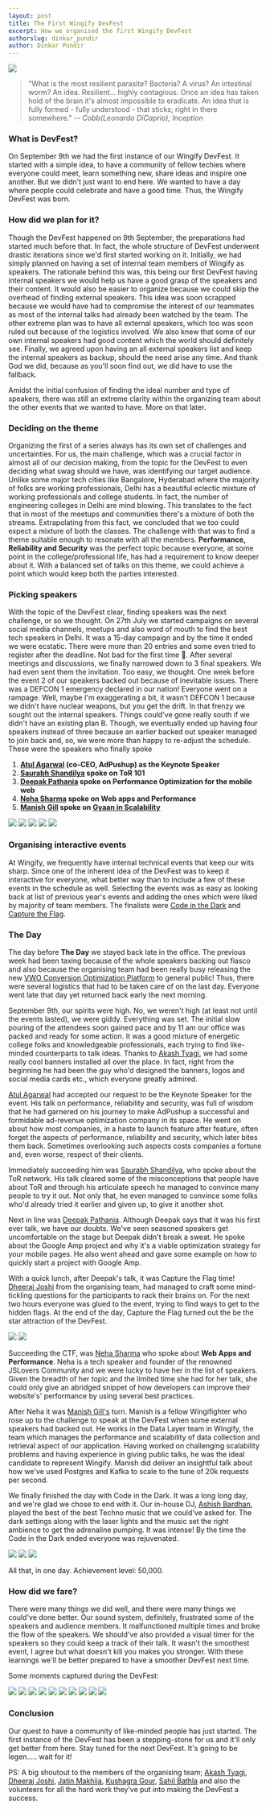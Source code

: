 ```yaml
---
layout: post
title: The First Wingify DevFest
excerpt: How we organised the first Wingify DevFest
authorslug: dinkar_pundir
author: Dinkar Pundir
---
```


![](/images/2017/10/devfest-banner.png)

> "What is the most resilient parasite? Bacteria? A virus? An intestinal worm? An idea. Resilient... highly contagious. Once an idea has taken hold of the brain it's almost impossible to eradicate. An idea that is fully formed - fully understood - that sticks; right in there somewhere." *-- Cobb(Leonardo DiCaprio), Inception*

### What is DevFest?

On September 9th we had the first instance of our Wingify DevFest. It started with a simple idea, to have a community of fellow techies where everyone could meet, learn something new, share ideas and inspire one another. But we didn't just want to end here. We wanted to have a day where people could celebrate and have a good time. Thus, the Wingify DevFest was born.

### How did we plan for it?

Though the DevFest happened on 9th September, the preparations had started much before that. In fact, the whole structure of DevFest underwent drastic iterations since we'd first started working on it. Initially, we had simply planned on having a set of internal team members of Wingify as speakers. The rationale behind this was, this being our first DevFest having internal speakers we would help us have a good grasp of the speakers and their content. It would also be easier to organize because we could skip the overhead of finding external speakers. This idea was soon scrapped because we would have had to compromise the interest of our teammates as most of the internal talks had already been watched by the team. The other extreme plan was to have all external speakers, which too was soon ruled out because of the logistics involved. We also knew that some of our own internal speakers had good content which the world should definitely see. Finally, we agreed upon having an all external speakers list and keep the internal speakers as backup, should the need arise any time. And thank God we did, because as you'll soon find out, we did have to use the fallback.

Amidst the initial confusion of finding the ideal number and type of speakers, there was still an extreme clarity within the organizing team about the other events that we wanted to have. More on that later.

### Deciding on the theme

Organizing the first of a series always has its own set of challenges and uncertainties. For us, the main challenge, which was a crucial factor in almost all of our decision making, from the topic for the DevFest to even deciding what swag should we have, was identifying our target audience. Unlike some major tech cities like Bangalore, Hyderabad where the majority of folks are working professionals, Delhi has a beautiful eclectic mixture of working professionals and college students. In fact, the number of engineering colleges in Delhi are mind blowing. This translates to the fact that in most of the meetups and communities there's a mixture of both the streams. Extrapolating from this fact, we concluded that we too could expect a mixture of both the classes. The challenge with that was to find a theme suitable enough to resonate with all the members. **Performance, Reliability and Security** was the perfect topic because everyone, at some point in the college/professional life, has had a requirement to know deeper about it. With a balanced set of talks on this theme, we could achieve a point which would keep both the parties interested.

### Picking speakers

With the topic of the DevFest clear, finding speakers was the next challenge, or so we thought. On 27th July we started campaigns on several social media channels, meetups and also word of mouth to find the best tech speakers in Delhi. It was a 15-day campaign and by the time it ended we were ecstatic. There were more than 20 entries and some even tried to register after the deadline. Not bad for the first time 🙂. After several meetings and discussions, we finally narrowed down to 3 final speakers. We had even sent them the invitation. Too easy, we thought. One week before the event 2 of our speakers backed out because of inevitable issues. There was a DEFCON 1 emergency declared in our nation! Everyone went on a rampage. Well, maybe I'm exaggerating a bit, it wasn't DEFCON 1 because we didn't have nuclear weapons, but you get the drift. In that frenzy we sought out the internal speakers. Things could've gone really south if we didn't have an existing plan B. Though, we eventually ended up having four speakers instead of three because an earlier backed out speaker managed to join back and, so, we were more than happy to re-adjust the schedule. These were the speakers who finally spoke

1. **[Atul Agarwal](https://twitter.com/atulagarwal) (co-CEO, AdPushup) as the Keynote Speaker**
2. **[Saurabh Shandilya](https://twitter.com/shadyshandilya) spoke on ToR 101**
3. **[Deepak Pathania](https://twitter.com/pathaniadeepak7) spoke on Performance Optimization for the mobile web**
4. **[Neha Sharma](https://twitter.com/hellonehha) spoke on Web apps and Performance**
5. **[Manish Gill](https://twitter.com/mgill25) spoke on [Gyaan in Scalability](https://speakerdeck.com/mgill25/lessons-in-scalability)**

<div id="devfest-speakers-gallery">
	<img src="/images/2017/10/devfest-speakers-1.jpg">
	<img src="/images/2017/10/devfest-speakers-2.jpg">
	<img src="/images/2017/10/devfest-speakers-3.jpg">
	<img src="/images/2017/10/devfest-speakers-4.jpg">
	<img src="/images/2017/10/devfest-speakers-5.jpg">
</div>

### Organising interactive events

At Wingify, we frequently have internal technical events that keep our wits sharp. Since one of the inherent idea of the DevFest was to keep it interactive for everyone, what better way than to include a few of these events in the schedule as well. Selecting the events was as easy as looking back at list of previous year's events and adding the ones which were liked by majority of team members. The finalists were [Code in the Dark](http://engineering.wingify.com/posts/code-in-the-dark/) and [Capture the Flag](http://engineering.wingify.com/posts/wingify-capture-the-flag/).

### The Day

The day before **The Day** we stayed back late in the office. The previous week had been taxing because of the whole speakers backing out fiasco and also because the organising team had been really busy releasing the new [VWO Conversion Optimization Platform](https://vwo.com/) to general public! Thus, there were several logistics that had to be taken care of on the last day. Everyone went late that day yet returned back early the next morning.

September 9th, our spirits were high. No, we weren't high (at least not until the events lasted), we were giddy. Everything was set. The initial slow pouring of the attendees soon gained pace and by 11 am our office was packed and ready for some action. It was a good mixture of energetic college folks and knowledgeable professionals, each trying to find like-minded counterparts to talk ideas. Thanks to [Akash Tyagi](https://twitter.com/akashtyagi027), we had some really cool banners installed all over the place. In fact, right from the beginning he had been the guy who'd designed the banners, logos and social media cards etc., which everyone greatly admired.

[Atul Agarwal](https://twitter.com/atulagarwal) had accepted our request to be the Keynote Speaker for the event. His talk on performance, reliability and security, was full of wisdom that he had garnered on his journey to make AdPushup a successful and formidable ad-revenue optimization company in its space. He went on about how most companies, in a haste to launch feature after feature, often forget the aspects of performance, reliability and security, which later bites them back. Sometimes overlooking such aspects costs companies a fortune and, even worse, respect of their clients.

Immediately succeeding him was [Saurabh Shandilya](https://twitter.com/shadyshandilya), who spoke about the ToR network. His talk cleared some of the misconceptions that people have about ToR and through his articulate speech he managed to convince many people to try it out. Not only that, he even managed to convince some folks who'd already tried it earlier and given up, to give it another shot.

Next in line was [Deepak Pathania](https://twitter.com/pathaniadeepak7). Although Deepak says that it was his first ever talk, we have our doubts. We've seen seasoned speakers get uncomfortable on the stage but Deepak didn't break a sweat. He spoke about the Google Amp project and why it's a viable optimization strategy for your mobile pages. He also went ahead and gave some example on how to quickly start a project with Google Amp.

With a quick lunch, after Deepak's talk, it was Capture the Flag time! [Dheeraj Joshi](https://twitter.com/dheerajhere) from the organising team, had managed to craft some mind-tickling questions for the participants to rack their brains on. For the next two hours everyone was glued to the event, trying to find ways to get to the hidden flags. At the end of the day, Capture the Flag turned out the be the star attraction of the DevFest.

<div id="devfest-capture-the-flag-gallery">
	<img src="/images/2017/10/devfest-ctf-1.jpg">
	<img src="/images/2017/10/devfest-ctf-2.JPG">
</div>

Succeeding the CTF, was [Neha Sharma](https://twitter.com/hellonehha) who spoke about **Web Apps and Performance**. Neha is a tech speaker and founder of the renowned JSLovers Community and we were lucky to have her in the list of speakers. Given the breadth of her topic and the limited time she had for her talk, she could only give an abridged snippet of how developers can improve their website's' performance by using several best practices.

After Neha it was [Manish Gill's](https://twitter.com/mgill25) turn. Manish is a fellow Wingifighter who rose up to the challenge to speak at the DevFest when some external speakers had backed out. He works in the Data Layer team in Wingify, the team which manages the performance and scalability of data collection and retrieval aspect of our application. Having worked on challenging scalability problems and having experience in giving public talks, he was the ideal candidate to represent Wingify. Manish did deliver an insightful talk about how we've used Postgres and Kafka to scale to the tune of 20k requests per second.

We finally finished the day with Code in the Dark. It was a long long day, and we're glad we chose to end with it. Our in-house DJ, [Ashish Bardhan](https://twitter.com/creativebakchod/), played the best of the best Techno music that we could've asked for. The dark settings along with the laser lights and the music set the right ambience to get the adrenaline pumping. It was intense! By the time the Code in the Dark ended everyone was rejuvenated.

<div id="devfest-code-in-the-dark-gallery">
	<img src="/images/2017/10/devfest-citd-1.JPG">
	<img src="/images/2017/10/devfest-citd-2.JPG">
	<img src="/images/2017/10/devfest-citd-3.JPG">
</div>

All that, in one day. Achievement level: 50,000.

### How did we fare?

There were many things we did well, and there were many things we could've done better. Our sound system, definitely, frustrated some of the speakers and audience members. It malfunctioned multiple times and broke the flow of the speakers. We should've also provided a visual timer for the speakers so they could keep a track of their talk. It wasn't the smoothest event, I agree but what doesn't kill you makes you stronger. With these learnings we'll be better prepared to have a smoother DevFest next time.

Some moments captured during the DevFest:

<div id="devfest-day-gallery">
	<img src="/images/2017/10/devfest-gallery-1.JPG">
	<img src="/images/2017/10/devfest-gallery-2.JPG">
	<img src="/images/2017/10/devfest-gallery-3.JPG">
	<img src="/images/2017/10/devfest-gallery-4.JPG">
	<img src="/images/2017/10/devfest-gallery-5.jpg">
	<img src="/images/2017/10/devfest-gallery-6.JPG">
	<img src="/images/2017/10/devfest-gallery-7.JPG">
	<img src="/images/2017/10/devfest-gallery-8.JPG">
	<img src="/images/2017/10/devfest-gallery-9.JPG">
	<img src="/images/2017/10/devfest-gallery-10.JPG">
</div>

### Conclusion


Our quest to have a community of like-minded people has just started. The first instance of the DevFest has been a stepping-stone for us and it'll only get better from here. Stay tuned for the next DevFest. It's going to be legen..... wait for it!

PS: A big shoutout to the members of the organising team; [Akash Tyagi](https://twitter.com/akashtyagi027), [Dheeraj Joshi](https://twitter.com/dheerajhere), [Jatin Makhija](https://twitter.com/notjustbond), [Kushagra Gour](https://twitter.com/chinchang457), [Sahil Bathla](https://twitter.com/sahilbathla) and also the volunteers for all the hard work they’ve put into making the DevFest a success.
